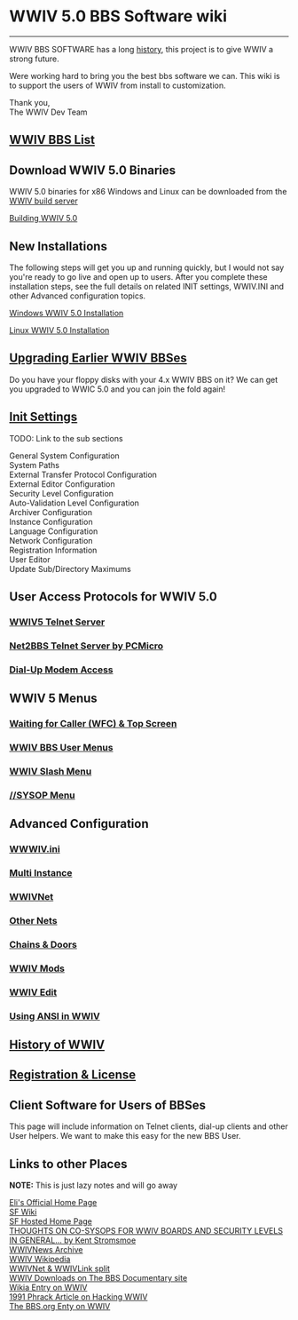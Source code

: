 
# WWIV 5.0 BBS Software wiki
***

WWIV BBS SOFTWARE has a long [history](wwivhistory), this project is to give WWIV a strong future.

Were working hard to bring you the best bbs software we can. This wiki is to support the users of WWIV from install to customization.

Thank you,  
The WWIV Dev Team 

## [WWIV BBS List](http://wwivbbs.com/bbslist/)

## Download WWIV 5.0 Binaries

WWIV 5.0 binaries for x86 Windows and Linux can be downloaded from
the [WWIV build server](http://build.wwiv.us/job/wwiv/)

[Building WWIV 5.0](buildwwiv5)

## New Installations

The following steps will get you up and running quickly, but I would not say
you're ready to go live and open up to users. After you complete these installation 
steps, see the full details on related INIT settings, WWIV.INI and other Advanced 
configuration topics.

[Windows WWIV 5.0 Installation](installwindows)

[Linux WWIV 5.0 Installation](installlinux)

## [Upgrading Earlier WWIV BBSes](wwivupgrade)
Do you have your floppy disks with your 4.x WWIV BBS on it? We can get you upgraded to WWIC 5.0 
and you can join the fold again!

## [Init Settings](init)

TODO: Link to the sub sections

General System Configuration  
System Paths  
External Transfer Protocol Configuration  
External Editor Configuration  
Security Level Configuration  
Auto-Validation Level Configuration  
Archiver Configuration  
Instance Configuration  
Language Configuration  
Network Configuration  
Registration Information  
User Editor  
Update Sub/Directory Maximums

## User Access Protocols for WWIV 5.0  
### [WWIV5 Telnet Server](wwwiv5telnetserver)
### [Net2BBS Telnet Server by PCMicro](net2bbs)
### [Dial-Up Modem Access](dialup)

## WWIV 5 Menus  

### [Waiting for Caller (WFC) & Top Screen](wfctop)  
### [WWIV BBS User Menus](menumain)  
### [WWIV Slash Menu](menuslash)  
### [//SYSOP Menu](menusysop)

## Advanced Configuration

### [WWWIV.ini](wwivini)  
### [Multi Instance](multinode)  
### [WWIVNet](wwivnet)  
### [Other Nets](othernets)  
### [Chains & Doors](doors)  
### [WWIV Mods](mods)  
### [WWIV Edit](wwwivedit)  
### [Using ANSI in WWIV](ansi)

## [History of WWIV](wwivhistory)

## [Registration & License](license)

## Client Software for Users of BBSes
This page will include information on Telnet clients, dial-up clients
and other User helpers. We want to make this easy for the new BBS User.

## Links to other Places
**NOTE:** This is just lazy notes and will go away

[Eli's Official Home Page](http://wwivbbs.com/)  
[SF Wiki](http://sourceforge.net/p/wwiv/wiki/Home/)  
[SF Hosted Home Page](http://wwiv.sourceforge.net/)  
[THOUGHTS ON CO-SYSOPS FOR WWIV BOARDS AND SECURITY LEVELS IN GENERAL...
 by Kent Stromsmoe](http://www.textfiles.com/bbs/cosysop.txt)  
[WWIVNews Archive](http://www.textfiles.com/bbs/WWIVNEWS)  
[WWIV Wikipedia](https://en.wikipedia.org/wiki/WWIV)  
[WWIVNet & WWIVLink split](http://www.bbsdocumentary.com/library/CONTROVERSY/EVENTS/WWIVWAR/)  
[WWIV Downloads on The BBS Documentary site](http://software.bbsdocumentary.com/IBM/DOS/WWIV/)  
[Wikia Entry on WWIV](http://bbs.wikia.com/wiki/WWIV)  
[1991 Phrack Article on Hacking WWIV](http://phrack.org/issues/34/5.html)  
[The BBS.org Enty on WWIV](http://sysopscorner.thebbs.org/wwiv.html)  